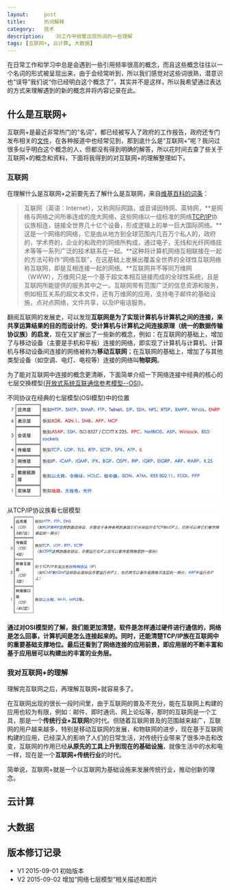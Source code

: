 ```yaml
---
layout:     post
title:      热词解释
category:   技术
description:    对工作中频繁出现热词的一些理解
tags: [互联网+, 云计算, 大数据]
---
```


在日常工作和学习中总是会遇到一些引用频率很高的概念，而且这些概念往往以一个名词的形式被呈现出来，由于会经常听到，所以我们感觉对这些词很熟，潜意识也“误导”我们说“你已经明白这个概念了”，其实并不是这样，所以我希望通过表达的方式来理解遇到的新的概念并将内容记录在此。

## 什么是互联网+
互联网+是最近非常热门的“名词”，都已经被写入了政府的工作报告，政府还专门发布相关的[文件](http://www.gov.cn/zhengce/content/2015-07/04/content_10002.htm)，在各种报道中也经常见到，那到底什么是“互联网+”呢？我问过很多似乎明白这个概念的人，但都没有得到明确的解答，所以花时间去查了些关于互联网+的概念和资料，下面将我得到的对互联网+的理解整理如下。

### 互联网
在理解什么是互联网+之前要先去了解什么是互联网，来自[维基百科的词条](https://zh.wikipedia.org/wiki/%E4%BA%92%E8%81%94%E7%BD%91)：

>互联网（英语：Internet），又称网际网路，或音译因特网、英特网，**是网络与网络之间所串连成的庞大网络，这些网络以一组标准的网络[TCP/IP](https://zh.wikipedia.org/wiki/TCP/IP%E5%8D%8F%E8%AE%AE%E6%97%8F)协议族相连，链接全世界几十亿个设备，形成逻辑上的单一巨大国际网络。**这是一个网络的网络，它是由从地方到全球范围内几百万个私人的，政府的，学术界的，企业的和政府的网络所构成，通过电子，无线和光纤网络技术等等一系列广泛的技术联系在一起。**这种将计算机网络互相联接在一起的方法可称作“网络互联”，在这基础上发展出覆盖全世界的全球性互联网络称互联网，即是互相连接一起的网络。**互联网并不等同万维网（WWW），万维网只是一个基于超文本相互链接而成的全球性系统，且是互联网所能提供的服务其中之一。互联网带有范围广泛的信息资源和服务，例如相互关系的超文本文件，还有万维网的应用，支持电子邮件的基础设施，点对点网络，文件共享，以及IP电话服务。

翻阅互联网的发展史，可以发现**互联网是为了实现计算机与计算机之间的连接，来共享运算结果的目的而设计的**。**受计算机与计算机之间连接原理（统一的数据传输协议族）的启发**，现在又扩展出了一些新的概念，例如：在互联网的基础上，增加了与移动设备（主要是手机和平板）连接的网络，即实现了计算机与计算机、计算机与移动设备间连接的网络被称为**移动互联网**；在互联网的基础上，增加了与其他类型设备（如空调、电灯、电视等）连接的网络叫**物联网**。

为了能对互联网中连接的概念更清晰，下面简单介绍一下网络连接中经典的核心的七层交换模型([开放式系统互联通信参考模型--OSI](https://zh.wikipedia.org/wiki/OSI%E6%A8%A1%E5%9E%8B))。

不同协议在经典的七层模型(OSI模型)中的位置
![不同协议在经典的七层模型(OSI模型)中的位置](/images/2015-09-01/senven-layer.png)

从TCP/IP协议族看七层模型
![从TCP/IP协议族看七层模型](/images/2015-09-01/four-layer.png)

**通过对OSI模型的了解，我们能更加清楚，软件是怎样通过硬件进行通信的，网络是怎么回事，计算机间是怎么连接起来的。同时，还能清楚TCP/IP族在互联网中的重要基础支撑地位。最后还看到了网络连接的应用前景，即应用层的不断丰富和基于应用层可以构建出的丰富的业务层。**

### 我对互联网+的理解
理解完互联网之后，再理解互联网+就容易多了。

在互联网出现的很长一段时间里，由于互联网的普及不充分，能在互联网上构建的应用也较为有限，例如：邮件、即时通讯、网上论坛等，那时的互联网是一个工具，那是一个**传统行业+互联网**的时代。但随着互联网普及的范围越来越广，互联网的用户越来越多，特别是移动互联网的发展，和物联网的进步，现在基于互联网构建的应用，已经深入的影响了人们的日常生活，对传统行业带来了很多冲击和改变，互联网的作用已经**从原先的工具上升到现在的基础设施**，就像生活中的水和电一样，现在是一个**互联网+传统行业**的时代。

简单说，互联网+就是一个以互联网为基础设施来发展传统行业，推动创新的理念。

## 云计算


## 大数据


## 版本修订记录
- V1 2015-09-01 初始版本
- V2 2015-09-02 增加“网络七层模型”相关描述和图片
